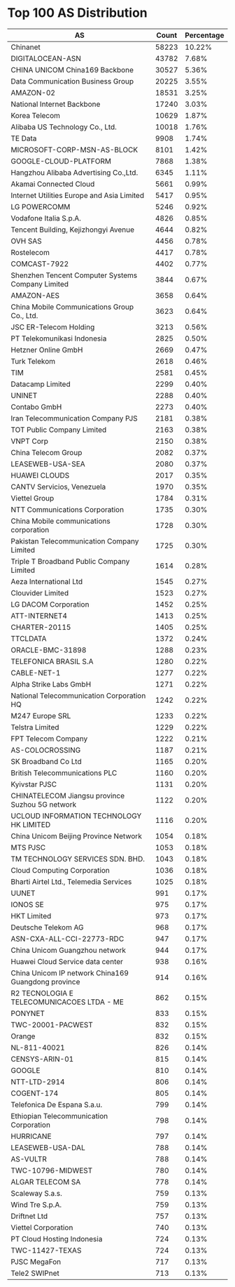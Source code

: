 # Top 100 AS Distribution
| AS | Count | Percentage |
|----|----|----|
| Chinanet | 58223 | 10.22% |
| DIGITALOCEAN-ASN | 43782 | 7.68% |
| CHINA UNICOM China169 Backbone | 30527 | 5.36% |
| Data Communication Business Group | 20225 | 3.55% |
| AMAZON-02 | 18531 | 3.25% |
| National Internet Backbone | 17240 | 3.03% |
| Korea Telecom | 10629 | 1.87% |
| Alibaba US Technology Co., Ltd. | 10018 | 1.76% |
| TE Data | 9908 | 1.74% |
| MICROSOFT-CORP-MSN-AS-BLOCK | 8101 | 1.42% |
| GOOGLE-CLOUD-PLATFORM | 7868 | 1.38% |
| Hangzhou Alibaba Advertising Co.,Ltd. | 6345 | 1.11% |
| Akamai Connected Cloud | 5661 | 0.99% |
| Internet Utilities Europe and Asia Limited | 5417 | 0.95% |
| LG POWERCOMM | 5246 | 0.92% |
| Vodafone Italia S.p.A. | 4826 | 0.85% |
| Tencent Building, Kejizhongyi Avenue | 4644 | 0.82% |
| OVH SAS | 4456 | 0.78% |
| Rostelecom | 4417 | 0.78% |
| COMCAST-7922 | 4402 | 0.77% |
| Shenzhen Tencent Computer Systems Company Limited | 3844 | 0.67% |
| AMAZON-AES | 3658 | 0.64% |
| China Mobile Communications Group Co., Ltd. | 3623 | 0.64% |
| JSC ER-Telecom Holding | 3213 | 0.56% |
| PT Telekomunikasi Indonesia | 2825 | 0.50% |
| Hetzner Online GmbH | 2669 | 0.47% |
| Turk Telekom | 2618 | 0.46% |
| TIM | 2581 | 0.45% |
| Datacamp Limited | 2299 | 0.40% |
| UNINET | 2288 | 0.40% |
| Contabo GmbH | 2273 | 0.40% |
| Iran Telecommunication Company PJS | 2181 | 0.38% |
| TOT Public Company Limited | 2163 | 0.38% |
| VNPT Corp | 2150 | 0.38% |
| China Telecom Group | 2082 | 0.37% |
| LEASEWEB-USA-SEA | 2080 | 0.37% |
| HUAWEI CLOUDS | 2017 | 0.35% |
| CANTV Servicios, Venezuela | 1970 | 0.35% |
| Viettel Group | 1784 | 0.31% |
| NTT Communications Corporation | 1735 | 0.30% |
| China Mobile communications corporation | 1728 | 0.30% |
| Pakistan Telecommunication Company Limited | 1725 | 0.30% |
| Triple T Broadband Public Company Limited | 1614 | 0.28% |
| Aeza International Ltd | 1545 | 0.27% |
| Clouvider Limited | 1523 | 0.27% |
| LG DACOM Corporation | 1452 | 0.25% |
| ATT-INTERNET4 | 1413 | 0.25% |
| CHARTER-20115 | 1405 | 0.25% |
| TTCLDATA | 1372 | 0.24% |
| ORACLE-BMC-31898 | 1288 | 0.23% |
| TELEFONICA BRASIL S.A | 1280 | 0.22% |
| CABLE-NET-1 | 1277 | 0.22% |
| Alpha Strike Labs GmbH | 1271 | 0.22% |
| National Telecommunication Corporation HQ | 1242 | 0.22% |
| M247 Europe SRL | 1233 | 0.22% |
| Telstra Limited | 1229 | 0.22% |
| FPT Telecom Company | 1222 | 0.21% |
| AS-COLOCROSSING | 1187 | 0.21% |
| SK Broadband Co Ltd | 1165 | 0.20% |
| British Telecommunications PLC | 1160 | 0.20% |
| Kyivstar PJSC | 1131 | 0.20% |
| CHINATELECOM Jiangsu province Suzhou 5G network | 1122 | 0.20% |
| UCLOUD INFORMATION TECHNOLOGY HK LIMITED | 1116 | 0.20% |
| China Unicom Beijing Province Network | 1054 | 0.18% |
| MTS PJSC | 1053 | 0.18% |
| TM TECHNOLOGY SERVICES SDN. BHD. | 1043 | 0.18% |
| Cloud Computing Corporation | 1036 | 0.18% |
| Bharti Airtel Ltd., Telemedia Services | 1025 | 0.18% |
| UUNET | 991 | 0.17% |
| IONOS SE | 975 | 0.17% |
| HKT Limited | 973 | 0.17% |
| Deutsche Telekom AG | 968 | 0.17% |
| ASN-CXA-ALL-CCI-22773-RDC | 947 | 0.17% |
| China Unicom Guangzhou network | 944 | 0.17% |
| Huawei Cloud Service data center | 938 | 0.16% |
| China Unicom IP network China169 Guangdong province | 914 | 0.16% |
| R2 TECNOLOGIA E TELECOMUNICACOES LTDA - ME | 862 | 0.15% |
| PONYNET | 833 | 0.15% |
| TWC-20001-PACWEST | 832 | 0.15% |
| Orange | 832 | 0.15% |
| NL-811-40021 | 826 | 0.14% |
| CENSYS-ARIN-01 | 815 | 0.14% |
| GOOGLE | 810 | 0.14% |
| NTT-LTD-2914 | 806 | 0.14% |
| COGENT-174 | 805 | 0.14% |
| Telefonica De Espana S.a.u. | 799 | 0.14% |
| Ethiopian Telecommunication Corporation | 798 | 0.14% |
| HURRICANE | 797 | 0.14% |
| LEASEWEB-USA-DAL | 788 | 0.14% |
| AS-VULTR | 788 | 0.14% |
| TWC-10796-MIDWEST | 780 | 0.14% |
| ALGAR TELECOM SA | 778 | 0.14% |
| Scaleway S.a.s. | 759 | 0.13% |
| Wind Tre S.p.A. | 759 | 0.13% |
| Driftnet Ltd | 757 | 0.13% |
| Viettel Corporation | 740 | 0.13% |
| PT Cloud Hosting Indonesia | 724 | 0.13% |
| TWC-11427-TEXAS | 724 | 0.13% |
| PJSC MegaFon | 717 | 0.13% |
| Tele2 SWIPnet | 713 | 0.13% |
